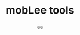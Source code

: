 ---
title: mobLee tools
subtitle: aa
excerpt: aa
challenges: aa
production: https://www.moblee.com.br/ferramentas/
layout: case.html
tags:
 - design
 - desenvolvimento
 - projeto
---